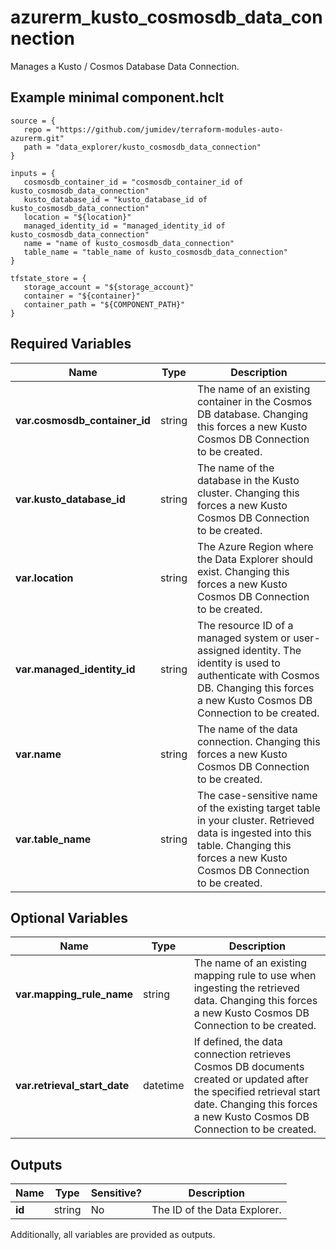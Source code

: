 # azurerm_kusto_cosmosdb_data_connection

Manages a Kusto / Cosmos Database Data Connection.

## Example minimal component.hclt

```hcl
source = {
   repo = "https://github.com/jumidev/terraform-modules-auto-azurerm.git" 
   path = "data_explorer/kusto_cosmosdb_data_connection" 
}

inputs = {
   cosmosdb_container_id = "cosmosdb_container_id of kusto_cosmosdb_data_connection" 
   kusto_database_id = "kusto_database_id of kusto_cosmosdb_data_connection" 
   location = "${location}" 
   managed_identity_id = "managed_identity_id of kusto_cosmosdb_data_connection" 
   name = "name of kusto_cosmosdb_data_connection" 
   table_name = "table_name of kusto_cosmosdb_data_connection" 
}

tfstate_store = {
   storage_account = "${storage_account}" 
   container = "${container}" 
   container_path = "${COMPONENT_PATH}" 
}

```

## Required Variables

| Name | Type |  Description |
| ---- | --------- |  ----------- |
| **var.cosmosdb_container_id** | string |  The name of an existing container in the Cosmos DB database. Changing this forces a new Kusto Cosmos DB Connection to be created. | 
| **var.kusto_database_id** | string |  The name of the database in the Kusto cluster. Changing this forces a new Kusto Cosmos DB Connection to be created. | 
| **var.location** | string |  The Azure Region where the Data Explorer should exist. Changing this forces a new Kusto Cosmos DB Connection to be created. | 
| **var.managed_identity_id** | string |  The resource ID of a managed system or user-assigned identity. The identity is used to authenticate with Cosmos DB. Changing this forces a new Kusto Cosmos DB Connection to be created. | 
| **var.name** | string |  The name of the data connection. Changing this forces a new Kusto Cosmos DB Connection to be created. | 
| **var.table_name** | string |  The case-sensitive name of the existing target table in your cluster. Retrieved data is ingested into this table. Changing this forces a new Kusto Cosmos DB Connection to be created. | 

## Optional Variables

| Name | Type |  Description |
| ---- | --------- |  ----------- |
| **var.mapping_rule_name** | string |  The name of an existing mapping rule to use when ingesting the retrieved data. Changing this forces a new Kusto Cosmos DB Connection to be created. | 
| **var.retrieval_start_date** | datetime |  If defined, the data connection retrieves Cosmos DB documents created or updated after the specified retrieval start date. Changing this forces a new Kusto Cosmos DB Connection to be created. | 



## Outputs

| Name | Type | Sensitive? | Description |
| ---- | ---- | --------- | --------- |
| **id** | string | No  | The ID of the Data Explorer. | 

Additionally, all variables are provided as outputs.
